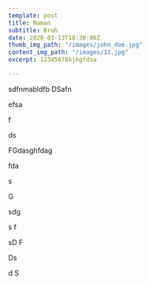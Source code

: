 ```yaml
---
template: post
title: Naman
subtitle: Bruh
date: 2020-03-13T18:30:00Z
thumb_img_path: "/images/john_doe.jpg"
content_img_path: "/images/13.jpg"
excerpt: 12345678kjhgfdsa

---
```

sdfnmabldfb DSafn

efsa

f

ds

FGdasghfdag

fda

s

G

sdg 

s f

sD F

Ds

d S